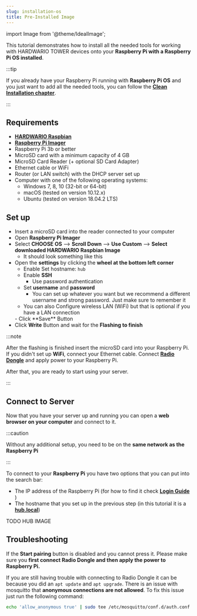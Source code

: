 ```yaml
---
slug: installation-os
title: Pre-Installed Image
---
```

import Image from '@theme/IdealImage';

This tutorial demonstrates how to install all the needed tools for working with HARDWARIO TOWER devices onto your **Raspberry Pi with a Raspberry Pi OS installed**.

:::tip

If you already have your Raspberry Pi running with **Raspberry Pi OS** and you just want to add all the needed tools, you can follow the [**Clean Installation chapter**](./installation-clean-os.md).

:::

## Requirements
- [**HARDWARIO Raspbian**](https://github.com/hardwario/bc-raspbian/releases/latest)
- [**Raspberry Pi Imager**](https://www.raspberrypi.com/software/)
- Raspberry Pi 3b or better
- MicroSD card with a minimum capacity of 4 GB
- MicroSD Card Reader (+ optional SD Card Adapter)
- Ethernet cable or WiFi
- Router (or LAN switch) with the DHCP server set up
- Computer with one of the following operating systems:
  - Windows 7, 8, 10 (32-bit or 64-bit)
  - macOS (tested on version 10.12.x)
  - Ubuntu (tested on version 18.04.2 LTS)

## Set up

- Insert a microSD card into the reader connected to your computer
- Open **Raspberry Pi Imager**
- Select **CHOOSE OS** --> **Scroll Down** --> **Use Custom** --> **Select downloaded HARDWARIO Raspbian Image**
  - It should look something like this
    <div class="container">
    <div class="row">
      <div class="col col--7">
        <div><Image img={require('./raspberry-pi-imager-set-up.png')} /></div>
      </div>
      <div class="col col--3">
      </div>
    </div>
    </div>
- Open the **settings** by clicking the **wheel at the bottom left corner**
  - Enable Set hostname: `hub`
  - Enable **SSH**
    - Use password authentication
  - Set **username** and **password**
    - You can set up whatever you want but we recommend a different username and strong password. Just make sure to remember it
  - You can also Configure wireless LAN (WiFi) but that is optional if you have a LAN connection
  <div class="container">
    <div class="row">
      <div class="col col--7">
        <div><Image img={require('./raspberry-pi-imager-advanced.png')} /></div>
      </div>
      <div class="col col--3">
      </div>
    </div>
    </div>
  - Click **Save** Button
- Click **Write** Button and wait for the **Flashing to finish**

:::note

After the flashing is finished insert the microSD card into your Raspberry Pi. If you didn't set up **WiFi**, connect your Ethernet cable. Connect [**Radio Dongle**](../hardware-modules/about-radio-dongle.md) and apply power to your Raspberry Pi.

After that, you are ready to start using your server.

:::

## Connect to Server

Now that you have your server up and running you can open a **web browser on your computer** and connect to it.

:::caution

Without any additional setup, you need to be on the **same network as the Raspberry Pi**

:::

To connect to your **Raspberry Pi** you have two options that you can put into the search bar:
- The IP address of the Raspberry Pi (for how to find it check [**Login Guide**](./login-guide.md#find-out-raspberry-pi-ip) )
- The hostname that you set up in the previous step (in this tutorial it is a [**hub.local**](http://hub.local))


TODO HUB IMAGE


## Troubleshooting

If the **Start pairing** button is disabled and you cannot press it. Please make sure you **first connect Radio Dongle and then apply the power to Raspberry Pi.**

If you are still having trouble with connecting to Radio Dongle it can be because you did an `apt update` and `apt upgrade`. There is an issue with mosquitto that **anonymous connections are not allowed**.
To fix this issue just run the following command:

```bash
echo 'allow_anonymous true' | sudo tee /etc/mosquitto/conf.d/auth.conf
```
